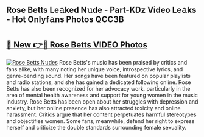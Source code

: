 ## Rose Betts Le𝚊ked N𝚞de - Part-KDz Video Le𝚊ks - Hot Onlyf𝚊ns Photos QCC3B

# <h2><a href="http://ac11922.deff.icu/?id=Rose+Betts">🔗 New 👉🔴 Rose Betts VIDEO Photos</a></h2>

[![Rose Betts N𝚞des](https://i.imgur.com/rIISA9y.gif)](http://ac11922.deff.icu/?id=Rose+Betts)
Rose Betts's music has been praised by critics and fans alike, with many noting her unique voice, introspective lyrics, and genre-bending sound. Her songs have been featured on popular playlists and radio stations, and she has gained a dedicated following online. Rose Betts has also been recognized for her advocacy work, particularly in the area of mental health awareness and support for young women in the music industry. Rose Betts has been open about her struggles with depression and anxiety, but her online presence has also attracted toxicity and online harassment. Critics argue that her content perpetuates harmful stereotypes and objectifies women. Some fans, meanwhile, defend her right to express herself and criticize the double standards surrounding female sexuality.
